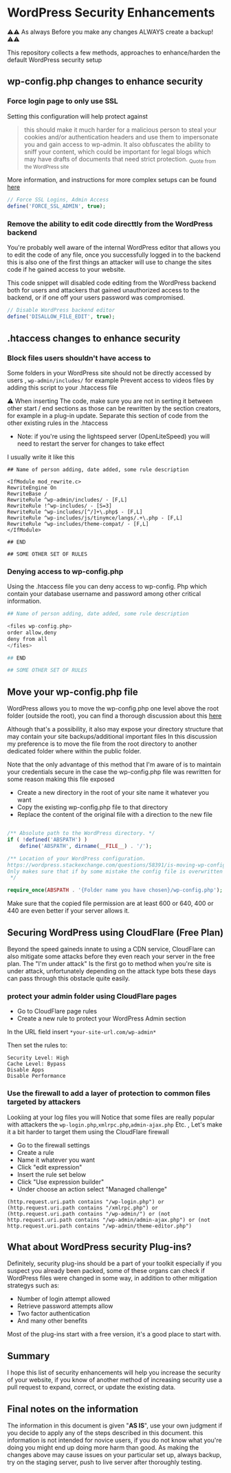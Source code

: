 # WordPress Security Enhancements 

:warning::warning: As always Before you make any changes ALWAYS create a backup! :warning::warning:

This repository collects a few methods, approaches to enhance/harden the default WordPress security setup

## wp-config.php changes to enhance security

### Force login page to only use SSL

Setting this configuration will help protect against 
> this should make it much harder for a malicious person to steal your cookies and/or authentication headers and use them to impersonate you and gain access to wp-admin. It also obfuscates the ability to sniff your content, which could be important for legal blogs which may have drafts of documents that need strict protection.
<sub>Quote from the WordPress site</sub>

More information, and instructions for more complex setups can be found [here](https://WordPress.org/support/article/administration-over-ssl/)

```php
// Force SSL Logins, Admin Access
define('FORCE_SSL_ADMIN', true);
```

### Remove the ability to edit code directtly from the WordPress backend

You're probably well aware of the internal WordPress editor that allows you to edit the code of any file, once you successfully logged in to the backend
this is also one of the first things an attacker will use to change the sites code if he gained access to your website.

This code snippet will disabled code editing from the WordPress backend both for users and attackers that gained unauthorized access to the backend, or if one off your users password was compromised.

```php
// Disable WordPress backend editor
define('DISALLOW_FILE_EDIT', true);
```


## .htaccess changes to enhance security


### Block files users shouldn't have access to

Some folders in your WordPress site should not be directly accessed by users , `wp-admin/includes/` for example
Prevent access to videos files by adding this script to your .htaccess file

:warning: When inserting The code, make sure you are not in serting it between other start / end sections as those can be rewritten by the section creators, for example in a plug-in update. Separate this section of code from the other existing rules in the .htaccess

* Note: if you're using the lightspeed server (OpenLiteSpeed) you will need to restart the server for changes to take effect

I usually write it like this

```
## Name of person adding, date added, some rule description

<IfModule mod_rewrite.c>
RewriteEngine On
RewriteBase /
RewriteRule ^wp-admin/includes/ - [F,L]
RewriteRule !^wp-includes/ - [S=3]
RewriteRule ^wp-includes/[^/]+\.php$ - [F,L]
RewriteRule ^wp-includes/js/tinymce/langs/.+\.php - [F,L]
RewriteRule ^wp-includes/theme-compat/ - [F,L]
</IfModule>

## END

## SOME OTHER SET OF RULES

```

### Denying access to wp-config.php

Using the .htaccess file you can deny access to wp-config. Php which contain your database username and password among other critical information.


```php
## Name of person adding, date added, some rule description

<files wp-config.php>
order allow,deny
deny from all
</files>

## END

## SOME OTHER SET OF RULES

```


## Move your wp-config.php file

WordPress allows you to move the wp-config.php one level above the root folder (outside the root), you can find a thorough discussion about this [here](https://wordpress.stackexchange.com/questions/58391/is-moving-wp-config-outside-the-web-root-really-beneficial)

Although that's a possibility, it also may expose your directory structure that may contain your site backups/additional important files
In this discussion my preference is to move the file from the root directory to another dedicated folder where within the public folder.

Note that the only advantage of this method that I'm aware of is to maintain your credentials secure in the case the wp-config.php file was rewritten for some reason
making this file exposed

- Create a new directory in the root of your site name it whatever you want
- Copy the existing wp-config.php file to that directory
- Replace the content of the original file with a direction to the new file


```php

/** Absolute path to the WordPress directory. */
if ( !defined('ABSPATH') )
    define('ABSPATH', dirname(__FILE__) . '/');

/** Location of your WordPress configuration.
https://wordpress.stackexchange.com/questions/58391/is-moving-wp-config-outside-the-web-root-really-beneficial
Only makes sure that if by some mistake the config file is overwritten it will not be exposed
 */ 

require_once(ABSPATH . '{Folder name you have chosen}/wp-config.php');

```

Make sure that the copied file permission are at least 600 or 640, 400 or 440 are even better if your server allows it.


## Securing WordPress using CloudFlare (Free Plan)

Beyond the speed gaineds innate to using a CDN service, CloudFlare can also mitigate some attacks before they even reach your server in the free plan.
The "I'm under attack" Is the first go to method when you're site is under attack, unfortunately depending on the attack type bots these days can pass through this obstacle quite easily.

### protect your admin folder using CloudFlare pages

- Go to CloudFlare page rules
- Create a new rule to protect your WordPress Admin section

In the URL field insert `*your-site-url.com/wp-admin*`

Then set the rules to:
```
Security Level: High
Cache Level: Bypass
Disable Apps
Disable Performance
```

### Use the firewall to add a layer of protection to common files targeted by attackers

Lookiing at your log files you will Notice that some files are really popular with attackers the `wp-login.php`,`xmlrpc.php`,`admin-ajax.php` Etc. , Let's make it a bit harder to target them using the CloudFlare firewall

- Go to the firewall settings
- Create a rule
- Name it whatever you want
- Click "edit expression"
- Insert the rule set below
- Click "Use expression builder"
- Under choose an action select "Managed challenge"

```
(http.request.uri.path contains "/wp-login.php") or (http.request.uri.path contains "/xmlrpc.php") or (http.request.uri.path contains "/wp-admin/") or (not http.request.uri.path contains "/wp-admin/admin-ajax.php") or (not http.request.uri.path contains "/wp-admin/theme-editor.php")
```

## What about WordPress security Plug-ins?

Definitely, security plug-ins should be a part of your toolkit especially if you suspect you already been packed, some of these organs can check if WordPress files were changed in some way, in addition to other mitigation strategys such as:

- Number of login attempt allowed
- Retrieve password attempts allow
- Two factor authentication
- And many other benefits

Most of the plug-ins start with a free version, it's a good place to start with.

## Summary

I hope this list of security enhancements will help you increase the security of your website, if you know of another method of increasing security use a pull request to expand, correct, or update the existing data.


## Final notes on the information

The information in this document is given "**AS IS**", use your own judgment if you decide to apply any of the steps described in this document. this information is not intended for novice users, if you do not know what you're doing you might end up doing more harm than good. As making the changes above may cause issues on your particular set up, always backup, try on the staging server, push to live server after thoroughly testing.
